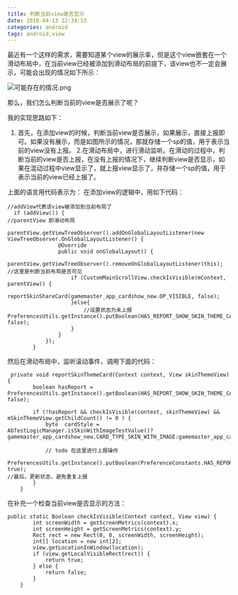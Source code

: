 ```yaml
---
title: 判断当前view是否显示
date: 2018-04-13 22:34:53
categories: android
tags: android,view
---
```


最近有一个这样的需求，需要知道某个view的展示率，但是这个view嵌套在一个滑动布局中，在当前view已经被添加到滑动布局的前提下，该view也不一定会展示，可能会出现的情况如下所示：

![可能存在的情况.png](https://upload-images.jianshu.io/upload_images/2178834-a3e2d70d30d522f1.png?imageMogr2/auto-orient/strip%7CimageView2/2/w/1240)

那么，我们怎么判断当前的view是否展示了呢？

我的实现思路如下：
1. 首先，在添加view的时候，判断当前view是否展示，如果展示，直接上报即可。如果没有展示，而是如图所示的情况，那就存储一个sp的值，用于表示当前的view没有上报。
2.在滑动布局中，进行滑动监听。在滑动的过程中，判断当前的view是否上报，在没有上报的情况下，继续判断view是否显示，如果在混动过程中view显示了，就上报view显示了，并存储一个sp的值，用于表示当前的view已经上报了。

上面的语言用代码表示为：
在添加view的逻辑中，用如下代码：
```
//addView代表该view被添加到当前布局了
  if (addView()) {
//parentView 即滑动布局
            parentView.getViewTreeObserver().addOnGlobalLayoutListener(new ViewTreeObserver.OnGlobalLayoutListener() {
                @Override
                public void onGlobalLayout() {
                    parentView.getViewTreeObserver().removeOnGlobalLayoutListener(this);
//这里是判断当前布局是否可见
                    if (CustomMainScrollView.checkIsVisible(mContext, parentView)) {
                        reportSkinShareCard(gamemaster_app_cardshow_new.OP_VISIBLE, false);
                    }else{
                        //设置状态为未上报
PreferencesUtils.getInstance().putBoolean(HAS_REPORT_SHOW_SKIN_THEME_CARD, false);
                    }
                }
            });
        }
```
然后在滑动布局中，监听滚动事件，调用下面的代码：
```
 private void reportSkinThemeCard(Context context, View skinThemeView) {
        boolean hasReport = PreferencesUtils.getInstance().getBoolean(HAS_REPORT_SHOW_SKIN_THEME_CARD, false);

        if (!hasReport && checkIsVisible(context, skinThemeView) && mSkinThemeView.getChildCount() != 0 ) {
            byte  cardStyle = AbTestLogicManager.isSkinWithImageTestValue()?gamemaster_app_cardshow_new.CARD_TYPE_SKIN_WITH_IMAGE:gamemaster_app_cardshow_new.CRAD_SKIN_WITH_TEXT;

            // todo 在这里进行上报操作
            PreferencesUtils.getInstance().putBoolean(PreferenceConstants.HAS_REPORT_SHOW_SKIN_THEME_CARD, true);
//最后，更新状态，避免重复上报
        }
    }
```
在补充一个检查当前view是否显示的方法：
```
public static Boolean checkIsVisible(Context context, View view) {
        int screenWidth = getScreenMetrics(context).x;
        int screenHeight = getScreenMetrics(context).y;
        Rect rect = new Rect(0, 0, screenWidth, screenHeight);
        int[] location = new int[2];
        view.getLocationInWindow(location);
        if (view.getLocalVisibleRect(rect)) {
            return true;
        } else {
            return false;
        }
    }
```